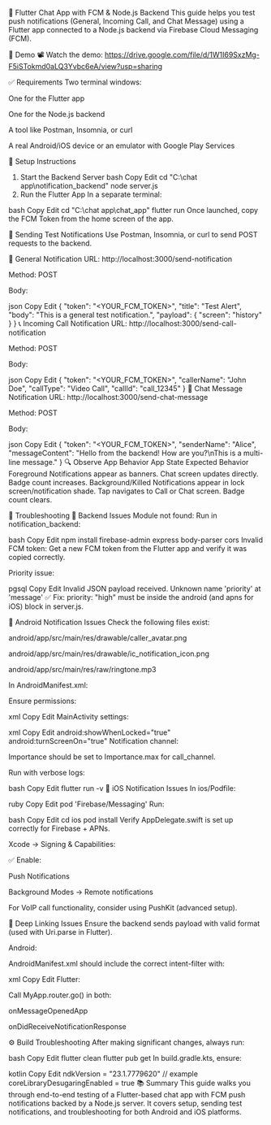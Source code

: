 📲 Flutter Chat App with FCM & Node.js Backend
This guide helps you test push notifications (General, Incoming Call, and Chat Message) using a Flutter app connected to a Node.js backend via Firebase Cloud Messaging (FCM).

🎥 Demo
📽️ Watch the demo:
https://drive.google.com/file/d/1W1I69SxzMg-F5iSTokmd0aLQ3Yvbc6eA/view?usp=sharing

✅ Requirements
Two terminal windows:

One for the Flutter app

One for the Node.js backend

A tool like Postman, Insomnia, or curl

A real Android/iOS device or an emulator with Google Play Services

🚀 Setup Instructions
1. Start the Backend Server
bash
Copy
Edit
cd "C:\chat app\notification_backend"
node server.js
2. Run the Flutter App
In a separate terminal:

bash
Copy
Edit
cd "C:\chat app\chat_app"
flutter run
Once launched, copy the FCM Token from the home screen of the app.

🔁 Sending Test Notifications
Use Postman, Insomnia, or curl to send POST requests to the backend.

🔔 General Notification
URL: http://localhost:3000/send-notification

Method: POST

Body:

json
Copy
Edit
{
  "token": "<YOUR_FCM_TOKEN>",
  "title": "Test Alert",
  "body": "This is a general test notification.",
  "payload": { "screen": "history" }
}
📞 Incoming Call Notification
URL: http://localhost:3000/send-call-notification

Method: POST

Body:

json
Copy
Edit
{
  "token": "<YOUR_FCM_TOKEN>",
  "callerName": "John Doe",
  "callType": "Video Call",
  "callId": "call_12345"
}
💬 Chat Message Notification
URL: http://localhost:3000/send-chat-message

Method: POST

Body:

json
Copy
Edit
{
  "token": "<YOUR_FCM_TOKEN>",
  "senderName": "Alice",
  "messageContent": "Hello from the backend! How are you?\nThis is a multi-line message."
}
🔍 Observe App Behavior
App State	Expected Behavior
Foreground	Notifications appear as banners. Chat screen updates directly. Badge count increases.
Background/Killed	Notifications appear in lock screen/notification shade. Tap navigates to Call or Chat screen. Badge count clears.

🧪 Troubleshooting
🔧 Backend Issues
Module not found:
Run in notification_backend:

bash
Copy
Edit
npm install firebase-admin express body-parser cors
Invalid FCM token:
Get a new FCM token from the Flutter app and verify it was copied correctly.

Priority issue:

pgsql
Copy
Edit
Invalid JSON payload received. Unknown name 'priority' at 'message'
✅ Fix: priority: "high" must be inside the android (and apns for iOS) block in server.js.

📱 Android Notification Issues
Check the following files exist:

android/app/src/main/res/drawable/caller_avatar.png

android/app/src/main/res/drawable/ic_notification_icon.png

android/app/src/main/res/raw/ringtone.mp3

In AndroidManifest.xml:

Ensure permissions:

xml
Copy
Edit
<uses-permission android:name="android.permission.POST_NOTIFICATIONS" />
MainActivity settings:

xml
Copy
Edit
android:showWhenLocked="true"
android:turnScreenOn="true"
Notification channel:

Importance should be set to Importance.max for call_channel.

Run with verbose logs:

bash
Copy
Edit
flutter run -v
🍎 iOS Notification Issues
In ios/Podfile:

ruby
Copy
Edit
pod 'Firebase/Messaging'
Run:

bash
Copy
Edit
cd ios
pod install
Verify AppDelegate.swift is set up correctly for Firebase + APNs.

Xcode → Signing & Capabilities:

✅ Enable:

Push Notifications

Background Modes → Remote notifications

For VoIP call functionality, consider using PushKit (advanced setup).

🔗 Deep Linking Issues
Ensure the backend sends payload with valid format (used with Uri.parse in Flutter).

Android:

AndroidManifest.xml should include the correct intent-filter with:

xml
Copy
Edit
<data android:scheme="myapp" android:host="chat" />
Flutter:

Call MyApp.router.go() in both:

onMessageOpenedApp

onDidReceiveNotificationResponse

⚙️ Build Troubleshooting
After making significant changes, always run:

bash
Copy
Edit
flutter clean
flutter pub get
In build.gradle.kts, ensure:

kotlin
Copy
Edit
ndkVersion = "23.1.7779620" // example
coreLibraryDesugaringEnabled = true
📚 Summary
This guide walks you through end-to-end testing of a Flutter-based chat app with FCM push notifications backed by a Node.js server. It covers setup, sending test notifications, and troubleshooting for both Android and iOS platforms.
